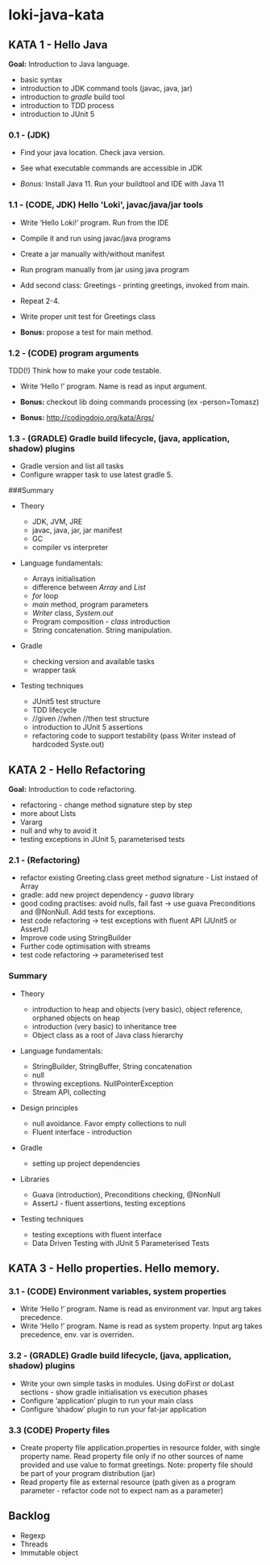 # loki-java-kata

## KATA 1 - Hello Java

**Goal:** Introduction to Java language.

- basic syntax
- introduction to JDK command tools (javac, java, jar)
- introduction to *gradle* build tool
- introduction to TDD process
- introduction to JUnit 5

### 0.1 - (JDK)
* Find your java location. Check java version.
* See what executable commands are accessible in JDK

* *Bonus:* Install Java 11. Run your buildtool and IDE with Java 11

### 1.1 -  (CODE, JDK) Hello 'Loki', javac/java/jar tools
* Write ‘Hello Loki!’ program. Run from the IDE
* Compile it and run using javac/java programs
* Create a jar manually with/without manifest
* Run program manually from jar using java program
* Add second class: Greetings - printing greetings, invoked from main.
* Repeat 2-4.
* Write proper unit test for Greetings class

* **Bonus:** propose a test for main method.

### 1.2 - (CODE) program arguments

TDD(!) Think how to make your code testable.

* Write ‘Hello <NAME>!’ program. Name is read as input argument.

* **Bonus:** checkout lib doing commands processing (ex -person=Tomasz)
* **Bonus:** http://codingdojo.org/kata/Args/ 

### 1.3 - (GRADLE) Gradle build lifecycle, (java, application, shadow) plugins

* Gradle version and list all tasks
* Configure wrapper task to use latest gradle 5.


###Summary

- Theory
  - JDK, JVM, JRE
  - javac, java, jar, jar manifest
  - GC
  - compiler vs interpreter

- Language fundamentals:
  - Arrays initialisation
  - difference between *Array* and *List*
  - *for* loop
  - *main* method, program parameters
  - *Writer* class, *System.out*
  - Program composition - *class* introduction
  - String concatenation. String manipulation.
  
- Gradle
  - checking version and available tasks
  - wrapper task

- Testing techniques
  - JUnit5 test structure
  - TDD lifecycle
  - //given //when //then test structure
  - introduction to JUnit 5 assertions
  - refactoring code to support testability (pass Writer instead of hardcoded Syste.out)

## KATA 2 - Hello Refactoring

**Goal:** Introduction to code refactoring.

- refactoring - change method signature step by step
- more about Lists
- Vararg
- null and why to avoid it
- testing exceptions in JUnit 5, parameterised tests

### 2.1 - (Refactoring)

* refactor existing Greeting.class greet method signature - List instaed of Array
* gradle: add new project dependency - *guava* library
* good coding practises: avoid nulls, fail fast -> use guava Preconditions and @NonNull. Add tests for exceptions.
* test code refactoring -> test exceptions with fluent API (JUnit5 or AssertJ)
* Improve code using StringBuilder
* Further code optimisation with streams
* test code refactoring -> parameterised test

### Summary

- Theory
  - introduction to heap and objects (very basic), object reference, orphaned objects on heap
  - introduction (very basic) to inheritance tree
  - Object class as a root of Java class hierarchy

- Language fundamentals:
  - StringBuilder, StringBuffer, String concatenation
  - null
  - throwing exceptions. NullPointerException
  - Stream API, collecting
  
- Design principles
  - null avoidance. Favor empty collections to null
  - Fluent interface - introduction
  
- Gradle
  - setting up project dependencies
  
- Libraries
  - Guava (introduction), Preconditions checking, @NonNull
  - AssertJ - fluent assertions, testing exceptions  

- Testing techniques
  - testing exceptions with fluent interface
  - Data Driven Testing with JUnit 5 Parameterised Tests
  
## KATA 3 - Hello properties. Hello memory.

### 3.1 - (CODE) Environment variables, system properties

* Write ‘Hello <NAME>!’ program. Name is read as environment var. Input arg takes precedence.
* Write ‘Hello <NAME>!’ program. Name is read as system property. Input arg takes precedence, env. var is overriden.

### 3.2 - (GRADLE) Gradle build lifecycle, (java, application, shadow) plugins

* Write your own simple tasks in modules. Using doFirst or doLast sections - show gradle initialisation vs execution phases
* Configure ‘application’ plugin to run your main class
* Configure ‘shadow’ plugin to run your fat-jar application

### 3.3 (CODE) Property files

* Create property file application.properties in resource folder, with single property name. Read property file only if no other sources of name provided and use value to format greetings. Note: property file should be part of your program distribution (jar) 
* Read property file as external resource (path given as a program parameter - refactor code not to expect nam as a parameter)

## Backlog

- Regexp
- Threads
- Immutable object

